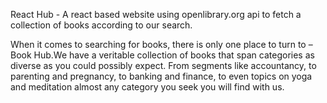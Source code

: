 React Hub -
A react based website using openlibrary.org api to fetch a collection of books according to our search.

When it comes to searching for books, there is only one place to turn to – Book Hub.We have a veritable 
collection of books that span categories as diverse as you could possibly expect. From segments like 
accountancy, to parenting and pregnancy, to banking and finance, to even topics on yoga and meditation 
almost any category you seek you will find with us.

